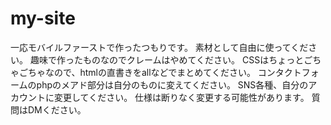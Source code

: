 # my-site
一応モバイルファーストで作ったつもりです。
素材として自由に使ってください。
趣味で作ったものなのでクレームはやめてください。
CSSはちょっとごちゃごちゃなので、htmlの直書きをallなどでまとめてください。
コンタクトフォームのphpのメアド部分は自分のものに変えてください。
SNS各種、自分のアカウントに変更してください。
仕様は断りなく変更する可能性があります。
質問はDMください。
